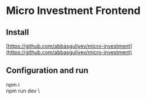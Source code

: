 # Micro Investment Frontend
## Install
[https://github.com/abbasguliyev/micro-investment](https://github.com/abbasguliyev/micro-investment)
## Configuration and run
npm i \
npm run dev \
